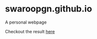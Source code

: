 swaroopgn.github.io
===================

A personal webpage

Checkout the result [here](swaroopgn.github.io)

